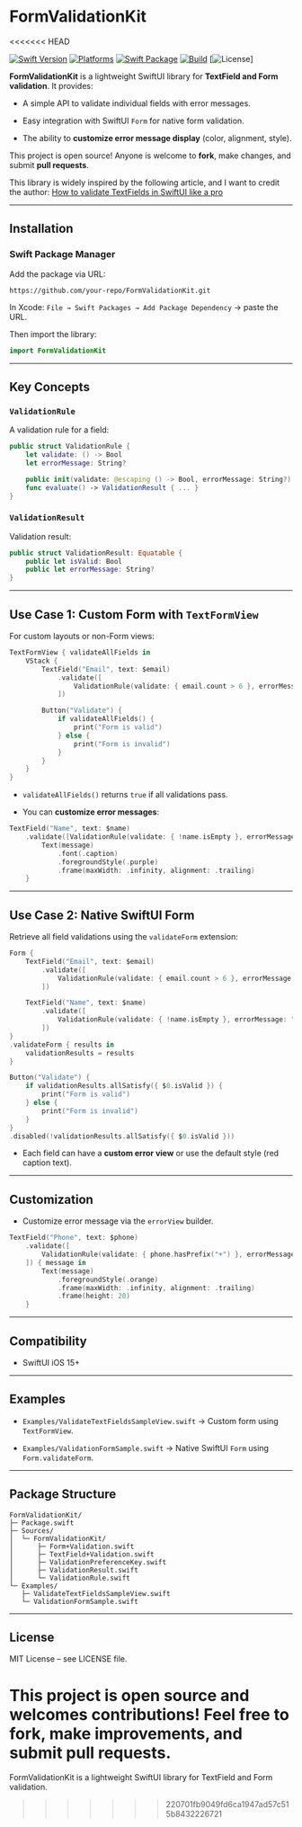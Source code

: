 # FormValidationKit
<<<<<<< HEAD

[![Swift Version](https://img.shields.io/badge/Swift-6-orange.svg?style=flat)](https://swift.org/)
[![Platforms](https://img.shields.io/badge/iOS-15%2B-blue.svg?style=flat)](https://developer.apple.com/ios/)
[![Swift Package](https://img.shields.io/badge/Swift_Package-%E2%9C%85-brightgreen.svg)](https://swift.org/package-manager/)
[![Build](https://github.com/your-repo/FormValidationKit/actions/workflows/ci.yml/badge.svg)](https://github.com/lucas6RM/FormValidationKit/actions/workflows/ci.yml)
[![License](https://img.shields.io/badge/License-MIT-green.svg)]

**FormValidationKit** is a lightweight SwiftUI library for **TextField and Form validation**. It provides:

- A simple API to validate individual fields with error messages.
    
- Easy integration with SwiftUI `Form` for native form validation.
    
- The ability to **customize error message display** (color, alignment, style).
    
This project is open source! Anyone is welcome to **fork**, make changes, and submit **pull requests**.

This library is widely inspired by the following article, and I want to credit the author:
[How to validate TextFields in SwiftUI like a pro](https://medium.com/@mhmtkrnlk/how-to-validate-textfields-in-swiftui-like-a-pro-3dbe368d1570)


---

## Installation

### Swift Package Manager

Add the package via URL:

```
https://github.com/your-repo/FormValidationKit.git
```

In Xcode: `File → Swift Packages → Add Package Dependency` → paste the URL.

Then import the library:

```swift
import FormValidationKit
```

---

## Key Concepts

### `ValidationRule`

A validation rule for a field:

```swift
public struct ValidationRule {
    let validate: () -> Bool
    let errorMessage: String?

    public init(validate: @escaping () -> Bool, errorMessage: String?) { ... }
    func evaluate() -> ValidationResult { ... }
}
```

### `ValidationResult`

Validation result:

```swift
public struct ValidationResult: Equatable {
    public let isValid: Bool
    public let errorMessage: String?
}
```

---

## Use Case 1: Custom Form with `TextFormView`

For custom layouts or non-Form views:

```swift
TextFormView { validateAllFields in
    VStack {
        TextField("Email", text: $email)
            .validate([
                ValidationRule(validate: { email.count > 6 }, errorMessage: "Email must be longer than 6 characters")
            ])

        Button("Validate") {
            if validateAllFields() {
                print("Form is valid")
            } else {
                print("Form is invalid")
            }
        }
    }
}
```

- `validateAllFields()` returns `true` if all validations pass.
    
- You can **customize error messages**:


```swift
TextField("Name", text: $name)
    .validate([ValidationRule(validate: { !name.isEmpty }, errorMessage: "Name is required")]) { message in
        Text(message)
            .font(.caption)
            .foregroundStyle(.purple)
            .frame(maxWidth: .infinity, alignment: .trailing)
    }
```

---

## Use Case 2: Native SwiftUI Form

Retrieve all field validations using the `validateForm` extension:

```swift
Form {
    TextField("Email", text: $email)
        .validate([
            ValidationRule(validate: { email.count > 6 }, errorMessage: "Email too short")
        ])

    TextField("Name", text: $name)
        .validate([
            ValidationRule(validate: { !name.isEmpty }, errorMessage: "Name required")
        ])
}
.validateForm { results in
    validationResults = results
}

Button("Validate") {
    if validationResults.allSatisfy({ $0.isValid }) {
        print("Form is valid")
    } else {
        print("Form is invalid")
    }
}
.disabled(!validationResults.allSatisfy({ $0.isValid }))
```

- Each field can have a **custom error view** or use the default style (red caption text).

---

## Customization

- Customize error message via the `errorView` builder.
    

```swift
TextField("Phone", text: $phone)
    .validate([
        ValidationRule(validate: { phone.hasPrefix("+") }, errorMessage: "Must start with +")
    ]) { message in
        Text(message)
            .foregroundStyle(.orange)
            .frame(maxWidth: .infinity, alignment: .trailing)
            .frame(height: 20)
    }
```

---

## Compatibility

- SwiftUI iOS 15+

---

## Examples

- `Examples/ValidateTextFieldsSampleView.swift` → Custom form using `TextFormView`.
    
- `Examples/ValidationFormSample.swift` → Native SwiftUI `Form` using `Form.validateForm`.
    

---

## Package Structure

```
FormValidationKit/
├─ Package.swift
├─ Sources/
│  └─ FormValidationKit/
│      ├─ Form+Validation.swift
│      ├─ TextField+Validation.swift
│      ├─ ValidationPreferenceKey.swift
│      ├─ ValidationResult.swift
│      └─ ValidationRule.swift
└─ Examples/
   ├─ ValidateTextFieldsSampleView.swift
   └─ ValidationFormSample.swift
```

---

## License

MIT License – see LICENSE file.

This project is **open source** and welcomes contributions! Feel free to **fork**, make improvements, and submit **pull requests**.
=======
FormValidationKit is a lightweight SwiftUI library for TextField and Form validation. 
>>>>>>> 220701fb9049fd6ca1947ad57c515b8432226721
